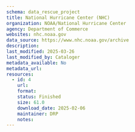 ```yaml
---
schema: data_rescue_project 
title: National Hurricane Center (NHC)
organization: NOAA/National Hurricane Center
agency: Department of Commerce
websites: nhc.noaa.gov
data_source: https://www.nhc.noaa.gov/archive
description: 
last_modified: 2025-03-26
last_modified_by: Cataloger
metadata_available: No
metadata_url: 
resources:
  - id: 4
    url: 
    format: 
    status: Finished
    size: 61.0
    download_date: 2025-02-06
    maintainer: DRP
    notes: 
---
```

